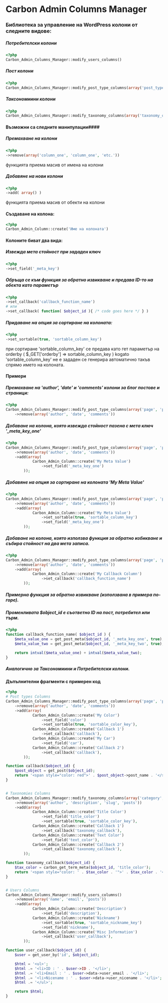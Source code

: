 Carbon Admin Columns Manager
============================

### Библиотека за управление на WordPress колони от следните видове: ###

##### Потребителски колони #####
```PHP
<?php
Carbon_Admin_Columns_Manager::modify_users_columns()
```

##### Пост колони #####
```PHP
<?php
Carbon_Admin_Columns_Manager::modify_post_type_columns(array('post_type_one', 'post_type_two', 'etc.'))
```

##### Таксономиини колони #####
```PHP
<?php
Carbon_Admin_Columns_Manager::modify_taxonomy_columns(array('taxonomy_one', 'taxonomy_two', 'etc.'))
```

#### Възможни са следните манипулации####

##### Премахване на колони #####
```PHP
<?php
->remove(array('column_one', 'column_one', 'etc.'))
```
функцията приема масив от имена на колони

##### Добавяне на нови колони #####
```PHP
<?php
->add( array() )
```
функцията приема масив от обекти на колони

#### Създаване на колона: ####
```PHP
<?php
Carbon_Admin_Column::create('Име на колоната')
```

#### Колоните биват два вида: ####

##### Извежда мета стойност при зададен ключ #####
```PHP
<?php
->set_field('_meta_key')
```

##### Обръща се към функция за обратно извикване и предава ID-то на обекта като параметър #####
```PHP
<?php
->set_callback('callback_function_name')
# или
->set_callback( function( $object_id ){ /* code goes here */ } )
```

##### Придаване на опция за сортиране на колоната: #####
```PHP
<?php
->set_sortable(true, 'sortable_column_key')
```
при сортиране 'sortable_column_key' се предава като гет параметър на orderby ( $_GET['orderby'] => sortable_column_key )
kogato 'sortable_column_key' не е зададен се генерира автоматично такъв спрямо името на колоната.


#### Примери ####

##### Премахване на 'author', 'date' и 'comments' колони за блог постове и страници: #####
```PHP
<?php
Carbon_Admin_Columns_Manager::modify_post_type_columns(array('page', 'post'))
	->remove(array('author', 'date', 'comments'))
```

##### Добаване на колона, която извежда стойност пазена с мета ключ '_meta_key_one' #####
```PHP
<?php
Carbon_Admin_Columns_Manager::modify_post_type_columns(array('page', 'post'))
	->remove(array('author', 'date', 'comments'))
	->add(array(
			Carbon_Admin_Column::create('My Meta Value')
				->set_field('_meta_key_one')
		));
```

##### Добавяне на опция за сортиране на колоната 'My Meta Value' #####
```PHP
<?php
Carbon_Admin_Columns_Manager::modify_post_type_columns(array('page', 'post'))
	->remove(array('author', 'date', 'comments'))
	->add(array(
			Carbon_Admin_Column::create('My Meta Value')
				->set_sortable(true, 'sortable_column_key')
				->set_field('_meta_key_one')
		));
```

##### Добаване на колона, която използва функция за обратно избикване и събира стойност на два мета записа. #####
```PHP
<?php
Carbon_Admin_Columns_Manager::modify_post_type_columns(array('page', 'post'))
	->remove(array('author', 'date', 'comments'))
	->add(array(
			Carbon_Admin_Column::create('My Callback Column')
				->set_callback('callback_function_name')
		));
```

##### Примерна функция за обратно извикване (използвана в примера по-горе). #####
##### Променливата $object_id е съответно ID на пост, потребител или търм. #####
```PHP
<?php
function callback_function_name( $object_id ) {
	$meta_value_one = get_post_meta($object_id, '_meta_key_one', true);
	$meta_value_two = get_post_meta($object_id, '_meta_key_two', true);

	return intval($meta_value_one) + intval($meta_value_two);
}
```

##### Аналогично за Таксономиини и Потребителски колони. #####


#### Дъпълнителни фрагменти с примерен код ####

```PHP
<?php
# Post types Columns
Carbon_Admin_Columns_Manager::modify_post_type_columns(array('page', 'post'))
	->remove(array('author', 'date', 'comments'))
	->add(array(
			Carbon_Admin_Column::create('My Color')
				->set_field('color')
				->set_sortable(true, 'sortable_color_key'),
			Carbon_Admin_Column::create('Callback 1')
				->set_callback('callback'),
			Carbon_Admin_Column::create('My Car')
				->set_field('car'),
			Carbon_Admin_Column::create('Callback 2')
				->set_callback('callback'),
		));

function callback($object_id) {
	$post_object = get_post($object_id);
	return '<span style="color: red">' . $post_object->post_name . '</span>';
}


# Taxonomies Columns 
Carbon_Admin_Columns_Manager::modify_taxonomy_columns(array('category', 'post_tag'))
	->remove(array('author', 'description', 'slug', 'posts'))
	->add(array(
			Carbon_Admin_Column::create('Title Color')
				->set_field('title_color')
				->set_sortable(true, 'sortable_color_key'),
			Carbon_Admin_Column::create('Callback 1')
				->set_callback('taxonomy_callback'),
			Carbon_Admin_Column::create('Text Color')
				->set_field('text_color'),
			Carbon_Admin_Column::create('Callback 2')
				->set_callback('taxonomy_callback'),
		));

function taxonomy_callback($object_id) {
	$tax_color = carbon_get_term_meta($object_id, 'title_color');
	return '<span style="color: ' . $tax_color . '">' . $tax_color . '</span>';
}


# Users Columns
Carbon_Admin_Columns_Manager::modify_users_columns()
	->remove(array('name', 'email', 'posts'))
	->add(array(
			Carbon_Admin_Column::create('Description')
				->set_field('description'),
			Carbon_Admin_Column::create('Nickname')
				->set_sortable(true, 'sortable_nickname_key')
				->set_field('nickname'),
			Carbon_Admin_Column::create('Misc Information')
				->set_callback('user_callback'),
		));

function user_callback($object_id) {
	$user = get_user_by('id', $object_id);

	$html = '<ul>';
	$html .= '<li>ID : ' . $user->ID . '</li>';
	$html .= '<li>Email : ' . $user->data->user_email . '</li>';
	$html .= '<li>Nicename : ' . $user->data->user_nicename . '</li>';
	$html .= '</ul>';

	return $html;
}
```